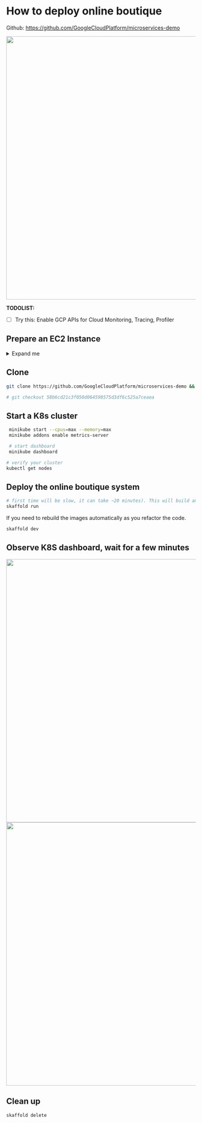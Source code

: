 # How to deploy online boutique

Github: https://github.com/GoogleCloudPlatform/microservices-demo

<img src="https://user-images.githubusercontent.com/24642166/213350396-553b812e-b6f6-49c0-96c7-94e7af03df9a.png" width=700>

**TODOLIST:**

- [ ] Try this: Enable GCP APIs for Cloud Monitoring, Tracing, Profiler

## Prepare an EC2 Instance

<details>
  <summary>Expand me</summary>
  
### Export env var
```bash
export AWS_PROFILE="aaa"
export INSTANCE_ID="i-001e25e5b4f9f7e51"
export REGION="ap-southeast-2"
```

### Change instance type

```bash
aws ec2 modify-instance-attribute --instance-id $INSTANCE_ID --region $REGION --instance-type "{\"Value\":\"t2.xlarge\"}"
```

### Start instance

```bash
aws ec2 start-instances --instance-ids $INSTANCE_ID --region $REGION
```

### Watch

```bash
watch -n 1 "aws ec2 describe-instances --region $REGION | jq .Reservations[0].Instances[0].State.Name"
```

### SSH to the instance

```bash
ssh that@instance_ip
```

</details>

## Clone

```bash
git clone https://github.com/GoogleCloudPlatform/microservices-demo && cd microservices-demo

# git checkout 58b6cd21c3f050d064598575d3df6c525a7ceaea
```

## Start a K8s cluster

```bash
 minikube start --cpus=max --memory=max
 minikube addons enable metrics-server

 # start dashboard
 minikube dashboard
```

```bash
# verify your cluster
kubectl get nodes
```

## Deploy the online boutique system

```bash
# first time will be slow, it can take ~20 minutes). This will build and deploy the application.
skaffold run
```

If you need to rebuild the images automatically as you refactor the code.

```bash
skaffold dev
```

## Observe K8S dashboard, wait for a few minutes

<img src="https://user-images.githubusercontent.com/24642166/213350396-553b812e-b6f6-49c0-96c7-94e7af03df9a.png" width=700>

<img src="" width=700>

## Clean up

```bash
skaffold delete
```
